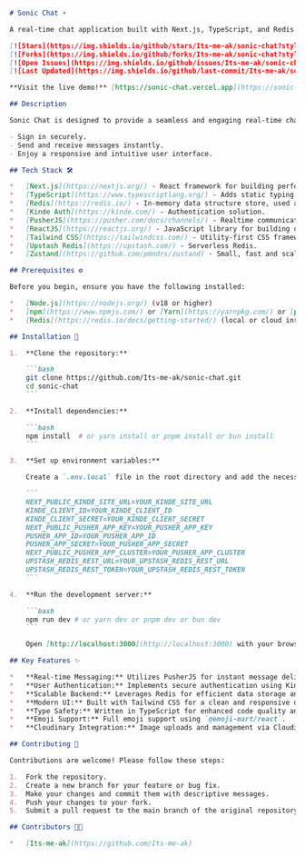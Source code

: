 ```markdown
# Sonic Chat ⚡️

A real-time chat application built with Next.js, TypeScript, and Redis. Enjoy instant messaging and a smooth, responsive chatting experience.

[![Stars](https://img.shields.io/github/stars/Its-me-ak/sonic-chat?style=social)](https://github.com/Its-me-ak/sonic-chat)
[![Forks](https://img.shields.io/github/forks/Its-me-ak/sonic-chat?style=social)](https://github.com/Its-me-ak/sonic-chat)
[![Open Issues](https://img.shields.io/github/issues/Its-me-ak/sonic-chat)](https://github.com/Its-me-ak/sonic-chat/issues)
[![Last Updated](https://img.shields.io/github/last-commit/Its-me-ak/sonic-chat)](https://github.com/Its-me-ak/sonic-chat/commits/master)

**Visit the live demo!** [https://sonic-chat.vercel.app](https://sonic-chat.vercel.app) 🚀

## Description

Sonic Chat is designed to provide a seamless and engaging real-time chat experience. Leveraging the power of Next.js for the frontend, TypeScript for type safety, and Redis for efficient data management, this application allows users to:

- Sign in securely.
- Send and receive messages instantly.
- Enjoy a responsive and intuitive user interface.

## Tech Stack 🛠️

*   [Next.js](https://nextjs.org/) - React framework for building performant web applications.
*   [TypeScript](https://www.typescriptlang.org/) - Adds static typing to JavaScript.
*   [Redis](https://redis.io/) - In-memory data structure store, used as a database, cache, and message broker.
*   [Kinde Auth](https://kinde.com/) - Authentication solution.
*   [PusherJS](https://pusher.com/docs/channels/) - Realtime communication platform.
*   [ReactJS](https://reactjs.org/) - JavaScript library for building user interfaces.
*   [Tailwind CSS](https://tailwindcss.com/) - Utility-first CSS framework for rapid UI development.
*   [Upstash Redis](https://upstash.com/) - Serverless Redis.
*   [Zustand](https://github.com/pmndrs/zustand) - Small, fast and scalable bearbones state-management solution.

## Prerequisites ⚙️

Before you begin, ensure you have the following installed:

*   [Node.js](https://nodejs.org/) (v18 or higher)
*   [npm](https://www.npmjs.com/) or [Yarn](https://yarnpkg.com/) or [pnpm](https://pnpm.io/)
*   [Redis](https://redis.io/docs/getting-started/) (local or cloud instance)

## Installation 🚀

1.  **Clone the repository:**

    ```bash
    git clone https://github.com/Its-me-ak/sonic-chat.git
    cd sonic-chat
    ```

2.  **Install dependencies:**

    ```bash
    npm install  # or yarn install or pnpm install or bun install
    ```

3.  **Set up environment variables:**

    Create a `.env.local` file in the root directory and add the necessary environment variables. Refer to the `.env.example` (if available) for the required variables. At a minimum, you'll likely need:

    ```
    NEXT_PUBLIC_KINDE_SITE_URL=YOUR_KINDE_SITE_URL
    KINDE_CLIENT_ID=YOUR_KINDE_CLIENT_ID
    KINDE_CLIENT_SECRET=YOUR_KINDE_CLIENT_SECRET
    NEXT_PUBLIC_PUSHER_APP_KEY=YOUR_PUSHER_APP_KEY
    PUSHER_APP_ID=YOUR_PUSHER_APP_ID
    PUSHER_APP_SECRET=YOUR_PUSHER_APP_SECRET
    NEXT_PUBLIC_PUSHER_APP_CLUSTER=YOUR_PUSHER_APP_CLUSTER
    UPSTASH_REDIS_REST_URL=YOUR_UPSTASH_REDIS_REST_URL
    UPSTASH_REDIS_REST_TOKEN=YOUR_UPSTASH_REDIS_REST_TOKEN
    ```

4.  **Run the development server:**

    ```bash
    npm run dev # or yarn dev or pnpm dev or bun dev
    ```

    Open [http://localhost:3000](http://localhost:3000) with your browser to see the result.

## Key Features ✨

*   **Real-time Messaging:** Utilizes PusherJS for instant message delivery.
*   **User Authentication:** Implements secure authentication using Kinde Auth.
*   **Scalable Backend:** Leverages Redis for efficient data storage and retrieval.
*   **Modern UI:** Built with Tailwind CSS for a clean and responsive design.
*   **Type Safety:** Written in TypeScript for enhanced code quality and maintainability.
*   **Emoji Support:** Full emoji support using `@emoji-mart/react`.
*   **Cloudinary Integration:** Image uploads and management via Cloudinary.

## Contributing 🤝

Contributions are welcome! Please follow these steps:

1.  Fork the repository.
2.  Create a new branch for your feature or bug fix.
3.  Make your changes and commit them with descriptive messages.
4.  Push your changes to your fork.
5.  Submit a pull request to the main branch of the original repository.

## Contributors 🧑‍💻

*   [Its-me-ak](https://github.com/Its-me-ak)
```
